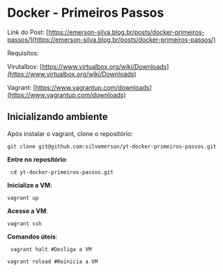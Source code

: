 # Docker - Primeiros Passos

Link do Post: [https://emerson-silva.blog.br/posts/docker-primeiros-passos/](https://emerson-silva.blog.br/posts/docker-primeiros-passos/)

Requisitos: 

Virutalbox: [https://www.virtualbox.org/wiki/Downloads](https://www.virtualbox.org/wiki/Downloads)

Vagrant: [https://www.vagrantup.com/downloads](https://www.vagrantup.com/downloads)


## Inicializando ambiente

Após instalar o vagrant, clone o repositório:

```git clone git@github.com:silvemerson/yt-docker-primeiros-passos.git ``` 

**Entre no repositório**: 

``` cd yt-docker-primeiros-passos.git```

**Inicialize a VM**:

```vagrant up```

**Acesse a VM**:

```vagrant ssh```

**Comandos úteis**:

``` vagrant halt #Desliga a VM```

```vagrant reload #Reinicia a VM```